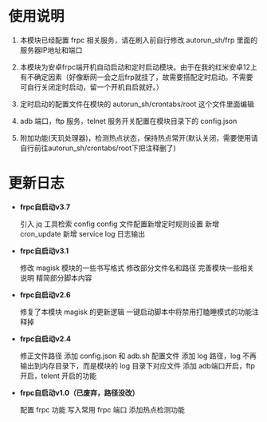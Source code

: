 # 使用说明

1. 本模块已经配置 frpc 相关服务，请在刷入前自行修改 autorun_sh/frp 里面的服务器IP地址和端口

2. 本模块为安卓frpc端开机自动启动和定时启动模块。由于在我的红米安卓12上有不确定因素（好像断网一会之后frp就挂了，故需要搭配定时启动。不需要可自行关闭定时启动，留一个开机自启就好。）

3. 定时启动的配置文件在模块的 autorun_sh/crontabs/root 这个文件里面编辑

4. adb 端口，ftp 服务，telnet 服务开关配置在模块目录下的 config.json

5. 附加功能(天玑处理器)，检测热点状态，保持热点常开(默认关闭，需要使用请自行前往autorun_sh/crontabs/root下把注释删了)

# 更新日志

- **frpc自启动v3.7**

   引入 jq 工具检索 config
   config 文件配置新增定时规则设置
   新增 cron_update
   新增 service log 日志输出
   


- **frpc自启动v3.1**

   修改 magisk 模块的一些书写格式
   修改部分文件名和路径
   完善模块一些相关说明
   精简部分脚本内容


- **frpc自启动v2.6**

   修复了本模块 magisk 的更新逻辑
   一键启动脚本中将禁用打瞌睡模式的功能注释掉 


- **frpc自启动v2.4**

   修正文件路径
   添加 config.json 和 adb.sh 配置文件
   添加 log 路径，log 不再输出到内存目录下，而是模块的 log 目录下对应文件
   添加 adb端口开启，ftp 开启，telent 开启的功能


- **frpc自启动v1.0（已废弃，路径没改）**

   配置 frpc 功能
   写入常用 frpc 端口
   添加热点检测功能
